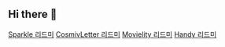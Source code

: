 ## Hi there 👋

[Sparkle 리드미](https://github.com/MileyJump/Sparkle)
[CosmivLetter 리드미](https://github.com/MileyJump/TimetravelDiary)
[Movielity 리드미](https://github.com/MileyJump/Movielity_iOS)
[Handy 리드미](https://github.com/MileyJump/CraftMate)

<!--
**MileyJump/MileyJump** is a ✨ _special_ ✨ repository because its `README.md` (this file) appears on your GitHub profile.

Here are some ideas to get you started:

- 🔭 I’m currently working on ...
- 🌱 I’m currently learning ...
- 👯 I’m looking to collaborate on ...
- 🤔 I’m looking for help with ...
- 💬 Ask me about ...
- 📫 How to reach me: ...
- 😄 Pronouns: ...
- ⚡ Fun fact: ...
-->
